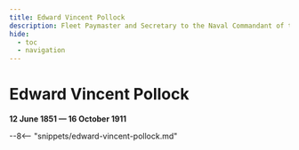 ```yaml
---
title: Edward Vincent Pollock
description: Fleet Paymaster and Secretary to the Naval Commandant of the Commonwealth Naval Force in Brisbane
hide:
  - toc
  - navigation 
---
```


# Edward Vincent Pollock

**12 June 1851 — 16 October 1911**

--8<-- "snippets/edward-vincent-pollock.md"
